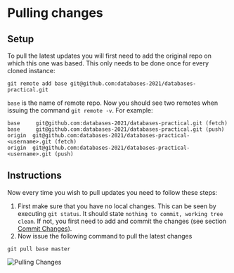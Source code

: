 # Pulling changes

<!-- ```shell
git pull git@github.com:vives-web-essentials-2019/exercises.git master
``` -->

## Setup

To pull the latest updates you will first need to add the original repo on which this one was based. This only needs to be done once for every cloned instance:

```shell
git remote add base git@github.com:databases-2021/databases-practical.git
```

`base` is the name of remote repo. Now you should see two remotes when issuing the command `git remote -v`. For example:

```text
base     git@github.com:databases-2021/databases-practical.git (fetch)
base     git@github.com:databases-2021/databases-practical.git (push)
origin  git@github.com:databases-2021/databases-practical-<username>.git (fetch)
origin  git@github.com:databases-2021/databases-practical-<username>.git (push)
```

## Instructions

Now every time you wish to pull updates you need to follow these steps:

1. First make sure that you have no local changes. This can be seen by executing `git status`. It should state `nothing to commit, working tree clean`. If not, you first need to add and commit the changes (see section [Commit Changes](./commit-changes.md)).
2. Now issue the following command to pull the latest changes

```shell
git pull base master
```

![Pulling Changes](./img/pull_changes.png)
